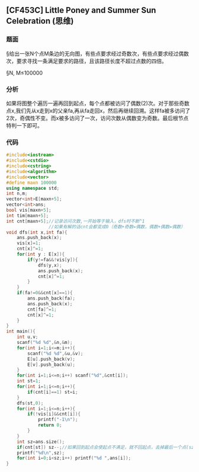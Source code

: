 ## [CF453C] Little Poney and Summer Sun Celebration (思维)

### 题面

§给出一张N个点M条边的无向图，有些点要求经过奇数次，有些点要求经过偶数次，要求寻找一条满足要求的路径，且该路径长度不超过点数的四倍。

§N, M≤100000


### 分析

如果将图整个遍历一遍再回到起点，每个点都被访问了偶数(2)次。对于那些奇数点x,我们先从x走到x的父亲fa,再从fa走回x，然后再继续回溯。这样fa被多访问了2次，奇偶性不变。而x被多访问了一次，访问次数从偶数变为奇数。最后根节点特判一下即可。

### 代码

```cpp
#include<iostream>
#include<cstdio>
#include<cstring>
#include<algorithm>
#include<vector>
#define maxn 100000
using namespace std;
int n,m;
vector<int>E[maxn+5];
vector<int>ans;
bool vis[maxn+5];
int tim[maxn+5];
int cnt[maxn+5];//记录访问次数,一开始等于输入，dfs时不断^1
                //如果有解的话cnt会都变成0（奇数+奇数=偶数，偶数+偶数=偶数）
void dfs(int x,int fa){
	ans.push_back(x);
	vis[x]=1;
	cnt[x]^=1;
	for(int y : E[x]){
		if(y!=fa&&!vis[y]){
			dfs(y,x);
			ans.push_back(x);
			cnt[x]^=1;
		}
	}
	if(fa!=0&&cnt[x]==1){
		ans.push_back(fa);
		ans.push_back(x);
		cnt[fa]^=1;
		cnt[x]^=1;
	}
}
int main(){
	int u,v;
	scanf("%d %d",&n,&m);
	for(int i=1;i<=m;i++){
		scanf("%d %d",&u,&v);
		E[u].push_back(v);
		E[v].push_back(u);
	}
	for(int i=1;i<=n;i++) scanf("%d",&cnt[i]);
	int st=1;
	for(int i=1;i<=n;i++){
		if(cnt[i]==1) st=i;
	}
	dfs(st,0);
	for(int i=1;i<=n;i++){
		if(!vis[i]&&cnt[i]){
			printf("-1\n");
			return 0;
		}
	}
	int sz=ans.size();
	if(cnt[st]) sz--;//如果回到起点会使起点不满足，就不回起点，去掉最后一个点(sz--)
	printf("%d\n",sz);
	for(int i=0;i<sz;i++) printf("%d ",ans[i]);
}
```

